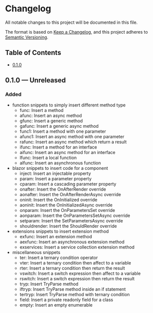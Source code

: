 # Changelog

All notable changes to this project will be documented in this file.

The format is based on [Keep a Changelog](https://keepachangelog.com/en/1.0.0/),
and this project adheres to [Semantic Versioning](https://semver.org/spec/v2.0.0.html).

## Table of Contents
- [0.1.0](#010--unreleased)

## 0.1.0 &#8212; Unreleased

### Added

- function snippets to simply insert different method type
  - func: Insert a method
  - afunc: Insert an async method
  - gfunc: Insert a generic method
  - gafunc: Insert a generic async method
  - func1: Insert a method with one parameter
  - afunc1: Insert an async method with one parameter
  - rafunc: Insert an async method which return a result
  - ifunc: Insert a method for an interface
  - aifunc: Insert an async method for an interface
  - lfunc: Insert a local function
  - alfunc: Insert an asynchronous function
- blazor snippets to insert code for a component
  - inject: Insert an injectable property
  - param: Insert a parameter property
  - cparam: Insert a cascading parameter property
  - onafter: Insert the OnAfterRender override
  - aonafter: Insert the OnAfterRenderAsync override
  - oninit: Insert the OnInitialized override
  - aoninit: Insert the OnInitializedAsync override
  - onparam: Insert the OnParametersSet override
  - aonparam: Insert the OnParametersSetAsync override
  - setparam: Insert the SetParametersAsync override
  - shouldrender: Insert the ShouldRender override
- extensions snippets to insert extension method
  - exfunc: Insert an extension method
  - aexfunc: Insert an asynchronous extension method
  - exservices: Insert a service collection extension method
- miscellaneous snippets
  - ter: Insert a ternary condition operator
  - vter: Insert a ternary condition then affect to a variable
  - rter: Insert a ternary condition then return the result
  - vswitch: Insert a switch expression then affect to a variable
  - rswitch: Insert a switch expression then return the result
  - tryp: Insert TryParse method
  - iftryp: Insert TryParse method inside an if statement
  - tertryp: Insert TryParse method with ternary condition
  - field: Insert a private readonly field for a class
  - empty: Insert an empty enumerable
